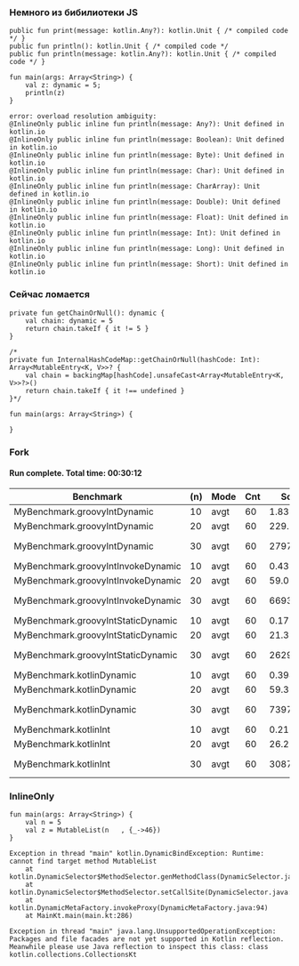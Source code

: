 ### Немного из бибилиотеки JS

```
public fun print(message: kotlin.Any?): kotlin.Unit { /* compiled code */ }
public fun println(): kotlin.Unit { /* compiled code */ 
public fun println(message: kotlin.Any?): kotlin.Unit { /* compiled code */ }
```
```
fun main(args: Array<String>) {
    val z: dynamic = 5;
    println(z)
}
```

```
error: overload resolution ambiguity: 
@InlineOnly public inline fun println(message: Any?): Unit defined in kotlin.io
@InlineOnly public inline fun println(message: Boolean): Unit defined in kotlin.io
@InlineOnly public inline fun println(message: Byte): Unit defined in kotlin.io
@InlineOnly public inline fun println(message: Char): Unit defined in kotlin.io
@InlineOnly public inline fun println(message: CharArray): Unit defined in kotlin.io
@InlineOnly public inline fun println(message: Double): Unit defined in kotlin.io
@InlineOnly public inline fun println(message: Float): Unit defined in kotlin.io
@InlineOnly public inline fun println(message: Int): Unit defined in kotlin.io
@InlineOnly public inline fun println(message: Long): Unit defined in kotlin.io
@InlineOnly public inline fun println(message: Short): Unit defined in kotlin.io
```


### Сейчас ломается
```
private fun getChainOrNull(): dynamic {
    val chain: dynamic = 5
    return chain.takeIf { it != 5 }
}

/*
private fun InternalHashCodeMap::getChainOrNull(hashCode: Int): Array<MutableEntry<K, V>>? {
    val chain = backingMap[hashCode].unsafeCast<Array<MutableEntry<K, V>>?>()
    return chain.takeIf { it !== undefined }
}*/

fun main(args: Array<String>) {

}
```

### Fork

#### Run complete. Total time: 00:30:12

|Benchmark                           |(n) | Mode | Cnt |     Score|     Error | Units |
|---|---|---|---|---|---|---|
|MyBenchmark.groovyIntDynamic        | 10 | avgt |  60 |     1.832| ±   0.020 | us/op |
|MyBenchmark.groovyIntDynamic        | 20 | avgt |  60 |   229.138| ±   0.923 | us/op |
|MyBenchmark.groovyIntDynamic        | 30 | avgt |  60 | 27971.273| ± 118.367 | us/op |
|MyBenchmark.groovyIntInvokeDynamic  | 10 | avgt |  60 |     0.432| ±   0.001 | us/op |
|MyBenchmark.groovyIntInvokeDynamic  | 20 | avgt |  60 |    59.054| ±   0.150 | us/op |
|MyBenchmark.groovyIntInvokeDynamic  | 30 | avgt |  60 |  6693.889| ±  77.381 | us/op |
|MyBenchmark.groovyIntStaticDynamic  | 10 | avgt |  60 |     0.173| ±   0.001 | us/op |
|MyBenchmark.groovyIntStaticDynamic  | 20 | avgt |  60 |    21.394| ±   0.280 | us/op |
|MyBenchmark.groovyIntStaticDynamic  | 30 | avgt |  60 |  2629.358| ±  33.723 | us/op |
|MyBenchmark.kotlinDynamic           | 10 | avgt |  60 |     0.394| ±   0.001 | us/op |
|MyBenchmark.kotlinDynamic           | 20 | avgt |  60 |    59.363| ±   0.147 | us/op |
|MyBenchmark.kotlinDynamic           | 30 | avgt |  60 |  7397.113| ±  54.862 | us/op |
|MyBenchmark.kotlinInt               | 10 | avgt |  60 |     0.212| ±   0.001 | us/op |
|MyBenchmark.kotlinInt               | 20 | avgt |  60 |    26.265| ±   0.020 | us/op |
|MyBenchmark.kotlinInt               | 30 |  avgt|   60|   3087.73|4 ±  93.085| us/op |



### InlineOnly
```
fun main(args: Array<String>) {
    val n = 5
    val z = MutableList(n   , {_->46})
}
```

```
Exception in thread "main" kotlin.DynamicBindException: Runtime: cannot find target method MutableList
	at kotlin.DynamicSelector$MethodSelector.genMethodClass(DynamicSelector.java:291)
	at kotlin.DynamicSelector$MethodSelector.setCallSite(DynamicSelector.java:155)
	at kotlin.DynamicMetaFactory.invokeProxy(DynamicMetaFactory.java:94)
	at MainKt.main(main.kt:286)
```
```
Exception in thread "main" java.lang.UnsupportedOperationException: Packages and file facades are not yet supported in Kotlin reflection. Meanwhile please use Java reflection to inspect this class: class kotlin.collections.CollectionsKt
```
